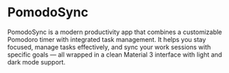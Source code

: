 # PomodoSync
PomodoSync is a modern productivity app that combines a customizable Pomodoro timer with integrated task management. It helps you stay focused, manage tasks effectively, and sync your work sessions with specific goals — all wrapped in a clean Material 3 interface with light and dark mode support.
